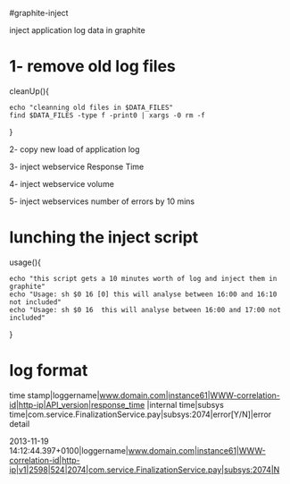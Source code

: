 #graphite-inject

inject application log data in graphite


1- remove old log files                                                                                               
===============

cleanUp(){

    echo "cleanning old files in $DATA_FILES"
    find $DATA_FILES -type f -print0 | xargs -0 rm -f
}


2- copy new load of application log 

3- inject webservice Response Time

4- inject webservice volume 

5- inject webservices number of errors by 10 mins


lunching the inject script
=========================

usage(){

    echo "this script gets a 10 minutes worth of log and inject them in graphite"
    echo "Usage: sh $0 16 [0] this will analyse between 16:00 and 16:10 not included"
    echo "Usage: sh $0 16  this will analyse between 16:00 and 17:00 not included"
}


log format
=====================

time stamp|loggername|www.domain.com|instance61|WWW-correlation-id|http-ip|API_version|response_time |internal time|subsys time|com.service.FinalizationService.pay|subsys:2074|error[Y/N]|error detail

2013-11-19 14:12:44.397+0100|loggername|www.domain.com|instance61|WWW-correlation-id|http-ip|v1|2598|524|2074|com.service.FinalizationService.pay|subsys:2074|N




